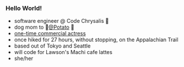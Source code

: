 ### Hello World!

- software engineer @ Code Chrysalis 🦋
- dog mom to 🥔[@Potato](https://www.github.com/pooptato) 🐶
- [one-time commercial actress](https://www.adforum.com/creative-work/ad/player/34449618)
- once hiked for 27 hours, without stopping, on the Appalachian Trail
- based out of Tokyo and Seattle
- will code for Lawson's Machi cafe lattes
- she/her
